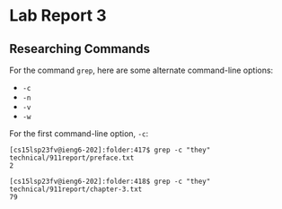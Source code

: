 # Lab Report 3

## Researching Commands
For the command ```grep```, here are some alternate command-line options:
- ```-c```
- ```-n```
- ```-v```
- ```-w```

For the first command-line option, ```-c```:
```
[cs15lsp23fv@ieng6-202]:folder:417$ grep -c "they" technical/911report/preface.txt
2
```
```
[cs15lsp23fv@ieng6-202]:folder:418$ grep -c "they" technical/911report/chapter-3.txt
79
```
